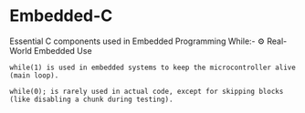 # Embedded-C
Essential C components used in Embedded Programming
While:-
⚙️ Real-World Embedded Use

    while(1) is used in embedded systems to keep the microcontroller alive (main loop).

    while(0); is rarely used in actual code, except for skipping blocks (like disabling a chunk during testing).
    

